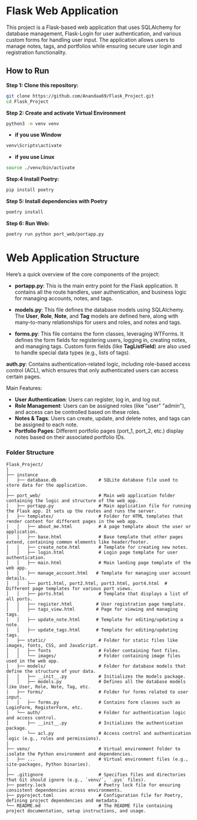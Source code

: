 # Flask Web Application
This project is a Flask-based web application that uses SQLAlchemy for database management, Flask-Login for user authentication, and various custom forms for handling user input. The application allows users to manage notes, tags, and portfolios while ensuring secure user login and registration functionality.
## How to Run
**Step 1: Clone this repository:**
   ```bash
   git clone https://github.com/Anandaa69/Flask_Project.git
   cd Flask_Project
   ```
**Step 2: Create and activate Virtual Environment**
   ```bash
   python3 -m venv venv
   ```
   - **if you use Window**
   ```bash
   venv\Scripts\activate
   ```
   - **if you use Linux**
   ```bash
   source ./venv/bin/activate
   ```
**Step:4 Install Poetry:**
   ```bash
   pip install poetry
   ```
**Step 5: Install dependencies with Poetry**
   ```bash
   poetry install
   ```
**Step 6: Run Web:**
   ```bash
   poetry run python port_web/portapp.py
   ```

# Web Application Structure
Here’s a quick overview of the core components of the project:

- **portapp.py**: This is the main entry point for the Flask application. It contains all the route handlers, user authentication, and business logic for managing accounts, notes, and tags.

- **models.py**: This file defines the database models using SQLAlchemy. The **User**, **Role**, **Note**, and **Tag** models are defined here, along with many-to-many relationships for users and roles, and notes and tags.

- **forms.py**: This file contains the form classes, leveraging WTForms. It defines the form fields for registering users, logging in, creating notes, and managing tags. Custom form fields (like **TagListField**) are also used to handle special data types (e.g., lists of tags).

**auth.py**: Contains authentication-related logic, including role-based access control (ACL), which ensures that only authenticated users can access certain pages.

Main Features:
- **User Authentication**: Users can register, log in, and log out.
- **Role Management**: Users can be assigned roles (like "user" "admin"), and access can be controlled based on these roles.
- **Notes & Tags**: Users can create, update, and delete notes, and tags can be assigned to each note.
- **Portfolio Pages**: Different portfolio pages (port_1, port_2, etc.) display notes based on their associated portfolio IDs.

### Folder Structure
```
Flask_Project/ 
│
├── instance
│   ├── database.db                # SQLite database file used to store data for the application.
│
├── port_web/                      # Main web application folder containing the logic and structure of the web app.
│   ├── portapp.py                 # Main application file for running the Flask app. It sets up the routes and runs the server.
│   ├── templates/                 # Folder for HTML templates that render content for different pages in the web app.
│   │   ├── about_me.html          # A page template about the user or application.
│   │   ├── base.html              # Base template that other pages extend, containing common elements like header/footer.
│   │   ├── create_note.html       # Template for creating new notes.
│   │   ├── login.html             # Login page template for user authentication.
│   │   ├── main.html              # Main landing page template of the web app.
│   │   ├── manage_account.html   # Template for managing user account details.
│   │   ├── port1.html, port2.html, port3.html, port4.html  # Different page templates for various port views.
│   │   ├── ports.html             # Template that displays a list of all ports.
│   │   ├── register.html         # User registration page template.
│   │   ├── tags_view.html        # Page for viewing and managing tags.
│   │   ├── update_note.html      # Template for editing/updating a note.
│   │   ├── update_tags.html      # Template for editing/updating tags.
│   ├── static/                    # Folder for static files like images, fonts, CSS, and JavaScript.
│   │   ├── fonts                  # Folder containing font files.
│   │   └── images/                # Folder containing image files used in the web app.
│   ├── models/                    # Folder for database models that define the structure of your data.
│   │   ├── __init__.py            # Initializes the models package.
│   │   ├── models.py              # Defines all the database models like User, Role, Note, Tag, etc.
│   ├── forms/                     # Folder for forms related to user input.
│   │   ├── forms.py               # Contains form classes such as LoginForm, RegisterForm, etc.
│   └── auth/                      # Folder for authentication logic and access control.
│       ├── __init__.py            # Initializes the authentication package.
│       └── acl.py                 # Access control and authentication logic (e.g., roles and permissions).
│
├── venv/                          # Virtual environment folder to isolate the Python environment and dependencies.
│   ├── ...                        # Virtual environment files (e.g., site-packages, Python binaries).
│
├── .gitignore                     # Specifies files and directories that Git should ignore (e.g., `venv/`, `.pyc` files).
├── poetry.lock                    # Poetry lock file for ensuring consistent dependencies across environments.
├── pyproject.toml                 # Configuration file for Poetry, defining project dependencies and metadata.
└── README.md                      # The README file containing project documentation, setup instructions, and usage.
```